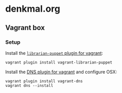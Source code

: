 # denkmal.org

## Vagrant box

### Setup
Install the [`librarian-puppet` plugin for vagrant](https://github.com/mhahn/vagrant-librarian-puppet):
```
vagrant plugin install vagrant-librarian-puppet
```

Install the [DNS plugin for vagrant](https://github.com/BerlinVagrant/vagrant-dns) and configure OSX:
```
vagrant plugin install vagrant-dns
vagrant dns --install
```
